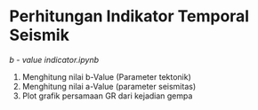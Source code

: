 # Perhitungan Indikator Temporal Seismik
*b - value indicator.ipynb*
1. Menghitung nilai b-Value (Parameter tektonik)
2. Menghitung nilai a-Value (parameter seismitas)
3. Plot grafik persamaan GR dari kejadian gempa